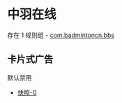# 中羽在线

存在 1 规则组 - [com.badmintoncn.bbs](/src/apps/com.badmintoncn.bbs.ts)

## 卡片式广告

默认禁用

- [快照-0](https://i.gkd.li/import/13635224)
